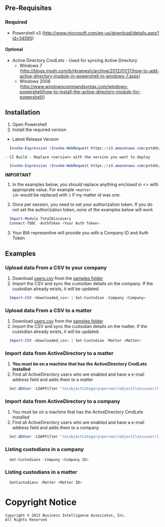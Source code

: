 ## Pre-Requisites

### Required
  - Powershell v3 (http://www.microsoft.com/en-us/download/details.aspx?id=34595)

#### Optional
  - Active Directory CmdLets - Used for syncing Active Directory 
    - Windows 7 (http://blogs.msdn.com/b/rkramesh/archive/2012/01/17/how-to-add-active-directory-module-in-powershell-in-windows-7.aspx)
    - Windows 2008 (http://www.windowscommandsyntax.com/windows-powershell/how-to-install-the-active-directory-module-for-powershell/)

## Installation

  1. Open Powershell
  2. Install the required version

  - Latest Release Version

  ```powershell
    Invoke-Expression (Invoke-WebRequest https://s3.amazonaws.com/pstddc/Install.ps1).Content
  ```
    - CI Build - Replace <version> with the version you want to deploy
      
  ```powershell
    Invoke-Expression (Invoke-WebRequest https://s3.amazonaws.com/pstddc/ci/<version>/Install.ps1).Content
  ```

__IMPORTANT__

1. In the examples below, you should replace anything enclosed in <> with approprate value. For example <code>&lt;matter id&gt;</code> would be replaced with <code>1</code> if my matter id was one.

2. Once per session, you need to set your authorization token. If you do not set the authorization token, _none_ of the examples below will work

  ```powershell
    Import-Module TotalDiscovery
    Connect-TDDC -AuthToken <Your Auth Token>
  ````

3. Your BIA representive will provide you with a Company ID and Auth Token

## Examples

### Upload data From a CSV to your company
  1. Download [users.csv](https://github.com/BIAINC/pstddc/raw/master/samples/users.csv) from the [samples folder](https://github.com/BIAINC/pstddc/tree/master/samples)
  2. Import the CSV and sync the custodian details on the company. If the custodian already exists, it will be updated. 

  ```powershell
    Import-CSV <downloaded_csv> | Set-Custodian -Company <Company>
  ```

### Upload data From a CSV to a matter
  1. Download [users.csv](https://github.com/BIAINC/pstddc/raw/master/samples/users.csv) from the [samples folder](https://github.com/BIAINC/pstddc/raw/master/samples/)
  2. Import the CSV and sync the custodian details on the matter. If the custodian already exists, it will be updated. 

  ```powershell
    Import-CSV <downloaded_csv> | Set-Custodian -Matter <Matter>
  ```

### Import data from ActiveDirectory to a matter
  1. **You must be on a machine that has the ActiveDirectory CmdLets installed**
  2.  Find all ActiveDirectory users who are enabled and have a e-mail address field and adds them to a matter

  ```powershell
    Get-ADUser -LDAPFilter "(&(objectCategory=person)(objectClass=user)(!userAccountControl:1.2.840.113556.1.4.803:=2)(mail=*))" -Properties OfficePhone,EmailAddress,Title,Office,Department,Description,Manager | Set-Custodian -Matter <matter>
  ```

### Import data from ActiveDirectory to a company
  1. You must be on a machine that has the ActiveDirectory CmdLets installed
  2. Find all ActiveDirectory users who are enabled and have a e-mail address field and adds them to a company
  ```powershell
    Get-ADUser -LDAPFilter "(&(objectCategory=person)(objectClass=user)(!userAccountControl:1.2.840.113556.1.4.803:=2)(mail=*))" -Properties OfficePhone,EmailAddress,Title,Office,Department,Description,Manager | Set-Custodian -Company <company>
  ```

  ### Listing custodians in a company
  ```powershell
    Get-Custodians -Company <Company ID>
  ```

  ### Listing custodians in a matter
  ```powershell
    GetCustodians -Matter <Matter ID>
  ```

# Copyright Notice
  ```
Copyright © 2013 Business Intelligence Associates, Inc.
All Rights Reserved
```